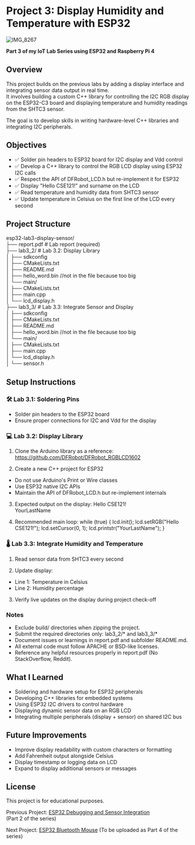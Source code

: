 # Project 3: Display Humidity and Temperature with ESP32
![IMG_8267](https://github.com/user-attachments/assets/36359f5b-a3b6-4b4d-982d-baa6c218594a)

**Part 3 of my IoT Lab Series using ESP32 and Raspberry Pi 4**

## Overview

This project builds on the previous labs by adding a display interface and integrating sensor data output in real time.  
It involves building a custom C++ library for controlling the I2C RGB display on the ESP32-C3 board and displaying temperature and humidity readings from the SHTC3 sensor.

The goal is to develop skills in writing hardware-level C++ libraries and integrating I2C peripherals.

## Objectives

- ✅ Solder pin headers to ESP32 board for I2C display and Vdd control
- ✅ Develop a C++ library to control the RGB LCD display using ESP32 I2C calls
- ✅ Respect the API of DFRobot_LCD.h but re-implement it for ESP32
- ✅ Display "Hello CSE121!" and surname on the LCD
- ✅ Read temperature and humidity data from SHTC3 sensor
- ✅ Update temperature in Celsius on the first line of the LCD every second

## Project Structure

esp32-lab3-display-sensor/  
├── report.pdf # Lab report (required)  
├── lab3_2/ # Lab 3.2: Display Library  
│ ├── sdkconfig  
│ ├── CMakeLists.txt  
│ ├── README.md  
│ ├── hello_word.bin  //not in the file because too big  
│ └── main/  
│ ├── CMakeLists.txt  
│ ├── main.cpp  
│ └── lcd_display.h  
├── lab3_3/ # Lab 3.3: Integrate Sensor and Display  
│ ├── sdkconfig  
│ ├── CMakeLists.txt  
│ ├── README.md  
│ ├── hello_word.bin  //not in the file because too big  
│ └── main/  
│ ├── CMakeLists.txt  
│ ├── main.cpp  
│ └── lcd_display.h  
│ └── sensor.h  


## Setup Instructions

### 🛠️ Lab 3.1: Soldering Pins

- Solder pin headers to the ESP32 board
- Ensure proper connections for I2C and Vdd for the display

### 💻 Lab 3.2: Display Library

1. Clone the Arduino library as a reference:  
https://github.com/DFRobot/DFRobot_RGBLCD1602  

2. Create a new C++ project for ESP32
- Do not use Arduino's Print or Wire classes
- Use ESP32 native I2C APIs
- Maintain the API of DFRobot_LCD.h but re-implement internals

3. Expected output on the display:
Hello CSE121!  
YourLastName  

4. Recommended main loop:
while (true) {
  lcd.init();
  lcd.setRGB("Hello CSE121!");
  lcd.setCursor(0, 1);
  lcd.printstr("YourLastName");
}

### 🌡️ Lab 3.3: Integrate Humidity and Temperature

1. Read sensor data from SHTC3 every second

2. Update display:
- Line 1: Temperature in Celsius
- Line 2: Humidity percentage

3. Verify live updates on the display during project check-off

### Notes

- Exclude build/ directories when zipping the project.
- Submit the required directories only: lab3_2/* and lab3_3/*
- Document issues or learnings in report.pdf and subfolder README.md.
- All external code must follow APACHE or BSD-like licenses.
- Reference any helpful resources properly in report.pdf (No StackOverflow, Reddit).

## What I Learned

- Soldering and hardware setup for ESP32 peripherals
- Developing C++ libraries for embedded systems
- Using ESP32 I2C drivers to control hardware
- Displaying dynamic sensor data on an RGB LCD
- Integrating multiple peripherals (display + sensor) on shared I2C bus

## Future Improvements

- Improve display readability with custom characters or formatting
- Add Fahrenheit output alongside Celsius
- Display timestamp or logging data on LCD
- Expand to display additional sensors or messages

## License
This project is for educational purposes.

Previous Project: [ESP32 Debugging and Sensor Integration](https://github.com/Inhle-C/Project-2-esp32-lab2-debugging-sensor)  
(Part 2 of the series)

Next Project: [ESP32 Bluetooth Mouse](https://github.com/Inhle-C/Project-4-esp32-bluetooth-mouse)
(To be uploaded as Part 4 of the series)
